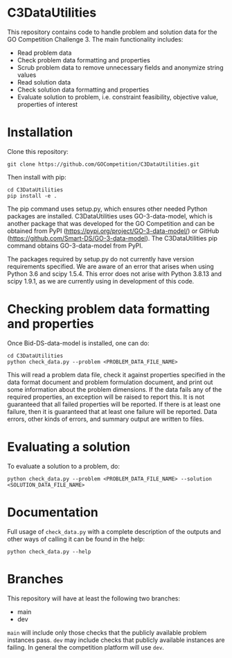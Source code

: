# C3DataUtilities

This repository contains code to handle problem and solution data for the GO Competition Challenge 3. The main functionality includes:
* Read problem data
* Check problem data formatting and properties
* Scrub problem data to remove unnecessary fields and anonymize string values
* Read solution data
* Check solution data formatting and properties
* Evaluate solution to problem, i.e. constraint feasibility, objective value, properties of interest

# Installation

Clone this repository:

```
git clone https://github.com/GOCompetition/C3DataUtilities.git
```

Then install with pip:

```
cd C3DataUtilities
pip install -e .
```

The pip command uses setup.py, which ensures other needed Python packages are installed.
C3DataUtilities uses GO-3-data-model, which is another package that was developed for the GO Competition
and can be obtained from PyPI (https://pypi.org/project/GO-3-data-model/) or GitHub (https://github.com/Smart-DS/GO-3-data-model).
The C3DataUtilities pip command obtains GO-3-data-model from PyPI.

The packages required by setup.py do not currently have version requirements specified. We are aware of an error that arises when using Python 3.6 and scipy 1.5.4. This error does not arise with Python 3.8.13 and scipy 1.9.1, as we are currently using in development of this code.

# Checking problem data formatting and properties

Once Bid-DS-data-model is installed, one can do:

```
cd C3DataUtilities
python check_data.py --problem <PROBLEM_DATA_FILE_NAME>
```

This will read a problem data file, check it against properties specified in the data format document and problem formulation document, and print out some information about the problem dimensions. If the data fails any of the required properties, an exception will be raised to report this. It is not guaranteed that all failed properties will be reported. If there is at least one failure, then it is guaranteed that at least one failure will be reported. Data errors, other kinds of errors, and summary output are written to files.

# Evaluating a solution

To evaluate a solution to a problem, do:

```
python check_data.py --problem <PROBLEM_DATA_FILE_NAME> --solution <SOLUTION_DATA_FILE_NAME>
```

# Documentation

Full usage of ```check_data.py``` with a complete description of the outputs and other ways of calling it can be found in the help:

```
python check_data.py --help
```

# Branches

This repository will have at least the following two branches:
* main
* dev

```main``` will include only those checks that the publicly available problem instances pass.
```dev``` may include checks that publicly available instances are failing.
In general the competition platform will use ```dev```.
